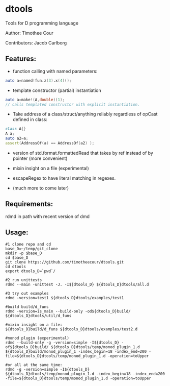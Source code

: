 dtools
======

Tools for D programming language

Author: Timothee Cour

Contributors: Jacob Carlborg

Features:
-------------
*  function calling with named parameters: 
  
  ```d
  auto a=named!fun.z(3).x(4)();
  ```

*  template constructor (partial) instantiation
  ```d
  auto a=make!(A,double)(1);
  // calls templated constructor with explicit instantiation.
  ```
*  Take address of a class/struct/anything reliably regardless of opCast defined in class:
  ```d
  class A{}
  A a;
  auto a2=a;
  assert(AddressOf(a) == AddressOf(a2) );
  ```
*  version of std.format.formattedRead that takes by ref instead of by pointer (more convenient)

*  mixin insight on a file (experimental)

*  escapeRegex to have literal matching in regexes.

*  (much more to come later)




Requirements:
-------------
rdmd in path with recent version of dmd

Usage:
-------------

    #1 clone repo and cd
    base_D=~/temp/git_clone
    mkdir -p $base_D 
    cd $base_D 
    git clone https://github.com/timotheecour/dtools.git 
    cd dtools 
    export dtools_D=`pwd`/
    
    #2 run unittests
    rdmd --main -unittest -J. -I${dtools_D} ${dtools_D}dtools/all.d
    
    #3 try out examples
    rdmd -version=test1 ${dtools_D}dtools/examples/test1

    #build build/d_funs
    rdmd -version=is_main --build-only -od${dtools_D}build/ ${dtools_D}dtools/util/d_funs

    #mixin insight on a file:
    ${dtools_D}build/d_funs ${dtools_D}dtools/examples/test2.d

    #monod plugin (experimental)    
    rdmd --build-only -g -version=simple -I${dtools_D} -of${dtools_D}build/ ${dtools_D}dtools/temp/monod_plugin_1.d
    ${dtools_D}build/monod_plugin_1 -index_begin=18 -index_end=200 -file=${dtools_D}dtools/temp/monod_plugin_1.d -operation=toUpper

    #or all at the same time:
    rdmd -g -version=simple -I${dtools_D} ${dtools_D}dtools/temp/monod_plugin_1.d -index_begin=18 -index_end=200 -file=${dtools_D}dtools/temp/monod_plugin_1.d -operation=toUpper


